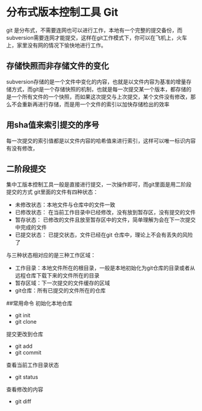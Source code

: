 # 分布式版本控制工具 Git

git 是分布式，不需要连网也可以进行工作，本地有一个完整的提交备份，而subversion需要连网才能提交，这样在git工作模式下，你可以在飞机上，火车上，家里没有网的情况下愉快地进行工作。


## 存储快照而非存储文件的变化
subversion存储的是一个文件中变化的内容，也就是以文件内容为基准的增量存储方式，而git是一个存储快照的机制，也就是每一次提交某一个版本，都存储的是一个所有文件的一个快照，而如果这次提交与上次提交，某个文件没有修改，那么不会重新再进行存储，而是用一个文件的索引以加快存储检出的效率

## 用sha值来索引提交的序号
每一次提交的索引值都是以文件内容的哈希值来进行索引，这样可以唯一标识内容有没有修改，

## 二阶段提交
集中工版本控制工具一般是直接进行提交，一次操作即可，而git里面是用二阶段提交的方式
git里面的文件有四种状态：
* 未修改状态：本地文件与仓库中的文件一致 
* 已修改状态： 在当前工作目录中已经修改，没有放到暂存区，没有提交的文件
* 暂存状态： 已修改的文件且放至暂存区中的文件，简单理解为会在下一次提交中完成的文件
* 已提交状态： 已提交状态，文件已经在git 仓库中，理论上不会有丢失的风险了

与三种状态相对应的是三种工作区域：
* 工作目录：本地文件所在的根目录，一般是本地初始化为git仓库的目录或者从远程仓库下载下来的文件所在的目录
* 暂存区域：下一次提交的文件缓存的区域
* git仓库：所有已提交的文件所在的仓库

##常用命令
初始化本地仓库
* git init
* git clone

提交更改到仓库
* git add 
* git commit

查看当前工作目录状态
* git status

查看修改的内容
* git diff


